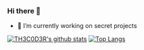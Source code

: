 ### Hi there 👋


- 🔭 I’m currently working on secret projects


[![TH3C0D3R's github stats](https://githubstats-bksgbwhv2-th3c0d3r.vercel.app/api?username=th3c0d3r&count_private=true&show_icons=true&theme=radical)](https://github.com/Th3C0D3R/)
[![Top Langs](https://githubstats-bksgbwhv2-th3c0d3r.vercel.app/api/top-langs/?username=th3c0d3r&layout=compact)](https://github.com/Th3C0D3R/)
